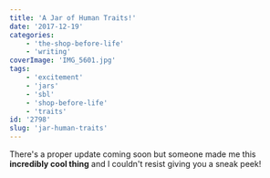 ```yaml
---
title: 'A Jar of Human Traits!'
date: '2017-12-19'
categories:
    - 'the-shop-before-life'
    - 'writing'
coverImage: 'IMG_5601.jpg'
tags:
    - 'excitement'
    - 'jars'
    - 'sbl'
    - 'shop-before-life'
    - 'traits'
id: '2798'
slug: 'jar-human-traits'
---
```


There's a proper update coming soon but someone made me this **incredibly cool thing** and I couldn't resist giving you a sneak peek!
